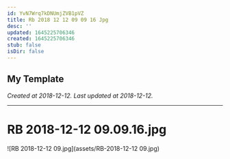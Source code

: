 ```yaml
---
id: YvN7Wrq7kDNUmjZVB1pVZ
title: Rb 2018 12 12 09 09 16 Jpg
desc: ''
updated: 1645225706346
created: 1645225706346
stub: false
isDir: false
---
```

My Template
---

_Created at 2018-12-12._
_Last updated at 2018-12-12._




---

# RB 2018-12-12 09.09.16.jpg


![RB 2018-12-12 09.jpg](assets/RB-2018-12-12 09.jpg)

